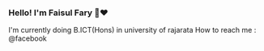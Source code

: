 ### Hello! I'm Faisul Fary 👋♥ 	

I'm currently doing B.ICT(Hons) in university of rajarata
How to reach me : @facebook

